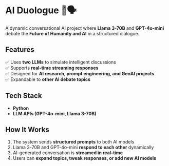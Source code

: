 
# AI Duologue 🤖🗣️  
A dynamic conversational AI project where **Llama 3-70B** and **GPT-4o-mini** debate the **Future of Humanity and AI** in a structured dialogue.  

## Features  
✅ Uses **two LLMs** to simulate intelligent discussions  
✅ Supports **real-time streaming responses**  
✅ Designed for **AI research, prompt engineering, and GenAI projects**  
✅ Expandable to **other AI debate topics**  

## Tech Stack  
- **Python**   
- **LLM APIs (GPT-4o-mini, Llama 3-70B)**  

## How It Works  
1. The system sends **structured prompts** to both AI models  
2. Llama 3-70B and GPT-4o-mini **respond to each other** dynamically  
3. AI-generated conversation is **streamed in real-time**  
4. Users can **expand topics, tweak responses, or add new AI models**  
